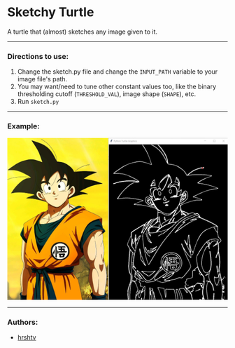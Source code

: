 # Sketchy Turtle

A turtle that (almost) sketches any image given to it.

---

### Directions to use:

1. Change the sketch.py file and change the `INPUT_PATH` variable to your image file's path.
2. You may want/need to tune other constant values too, like the binary thresholding cutoff (`THRESHOLD_VAL`), image shape (`SHAPE`), etc.
3. Run `sketch.py`



---

### Example:

![Comparison](img/compare.jpg)





---

### Authors:

- [hrshtv](https://github.com/hrshtv)